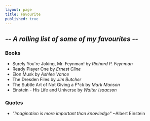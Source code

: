 ```yaml
---
layout: page
title: Favourite
published: true
---
```



## **_-- A rolling list of some of my favourites --_**


### Books
- Surely You're Joking, Mr. Feynman! by _Richard P. Feynman_
- Ready Player One by _Ernest Cline_
- Elon Musk by _Ashlee Vance_
- The Dresden Files by _Jim Butcher_
- The Subtle Art of Not Giving a F*ck by _Mark Manson_
- Einstein - His Life and Universe by _Walter Isaacson_

### Quotes
- _"Imagination is more important than knowledge"_ ~Albert Einstein
